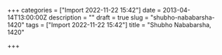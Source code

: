 +++
categories = ["Import 2022-11-22 15:42"]
date = 2013-04-14T13:00:00Z
description = ""
draft = true
slug = "shubho-nababarsha-1420"
tags = ["Import 2022-11-22 15:42"]
title = "Shubho Nababarsha, 1420"

+++




